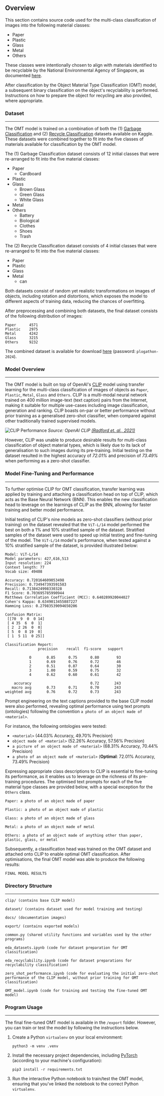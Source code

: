 ## Overview
This section contains source code used for the multi-class classification of images into the following material classes:
- Paper
- Plastic
- Glass
- Metal
- Others

These classes were intentionally chosen to align with materials identified to be recyclable by the National Environmental Agency of Singapore, as documented [here](https://www.nea.gov.sg/docs/default-source/our-services/waste-management/list-of-items-that-are-recyclable-and-not.pdf). 

After classification by the Object Material Type Classification (OMT) model, a subsequent binary classification on the object's recyclability is performed. Instructions on how to prepare the object for recycling are also provided, where appropriate.

### Dataset
---
The OMT model is trained on a combination of both the (1) [Garbage Classification](https://www.kaggle.com/datasets/mostafaabla/garbage-classification) and (2) [Recycle Classification](https://www.kaggle.com/datasets/jinfree/recycle-classification-dataset) datasets available on Kaggle. These datasets were combined together to fit into the five classes of materials available for classification by the OMT model.

The (1) Garbage Classification dataset consists of 12 initial classes that were re-arranged to fit into the five material classes:
- Paper
    - Cardboard
- Plastic
- Glass
    - Brown Glass
    - Green Glass
    - White Glass
- Metal
- Others
    - Battery
    - Biological
    - Clothes
    - Shoes
    - Trash

The (2) Recycle Classification dataset consists of 4 initial classes that were re-arranged to fit into the five material classes:
- Paper
- Plastic
- Glass
- Metal
    - can

Both datasets consist of random yet realistic transformations on images of objects, including rotation and distortions, which exposes the model to different aspects of training data, reducing the chances of overfitting. 

After preprocessing and combining both datasets, the final dataset consists of the following distribution of images:
```
Paper      4571
Plastic    2975
Metal      4242
Glass      3215
Others     9232
```

The combined dataset is available for download [here](https://gla-my.sharepoint.com/:u:/g/personal/2837303a_student_gla_ac_uk/Ed0pU32-uYNKuzjscVhZlPUBdGtgnoB8dJU5axo5vC_xiw?e=SqkfpJ) (password: `plogathon-2024`).

### Model Overview
---
The OMT model is built on top of OpenAI's [CLIP](https://openai.com/research/clip) model using transfer learning for the multi-class classification of images of objects as `Paper`, `Plastic`, `Metal`, `Glass` and `Others`. CLIP is a multi-modal neural network trained on 400 million image-text (text caption) pairs from the Internet, making it suitable for multiple use-cases including image classification, generation and ranking. CLIP boasts on-par or better performance without prior training as a generalised zero-shot classifier, when compared against other traditionally trained supervised models.

![CLIP Performance](docs/clip-performance.png)
*Source: OpenAI CLIP [(Radford et. al., 2021)](https://arxiv.org/pdf/2103.00020.pdf)*

However, CLIP was unable to produce desirable results for multi-class classification of object material types, which is likely due to its lack of generalisation to such images during its pre-training. Initial testing on the dataset resulted in the highest accuracy of *72.01%* and precision of *73.49%* when performing as a zero-shot classifier. 

### Model Fine-Tuning and Performance
---
To further optimise CLIP for OMT classification, transfer learning was applied by training and attaching a classification head on top of CLIP, which acts as the Base Neural Network (BNN). This enables the new classification head to leverage on the learnings of CLIP as the BNN, allowing for faster training and better model performance.

Initial testing of CLIP's nine models as zero-shot classifiers (without prior training) on the dataset revealed that the `ViT-L/14` model performed the best on both a 1% and 10% stratified sample of the dataset. Stratified samples of the dataset were used to speed up initial testing and fine-tuning of the model. The `ViT-L/14` model's performance, when tested against a 10% stratified sample of the dataset, is provided illustrated below:
```
Model: ViT-L/14
Model parameters: 427,616,513
Input resolution: 224
Context length: 77
Vocab size: 49408

Accuracy: 0.720164609053498
Precision: 0.734947393591583
Recall: 0.7138424998330328
F1 Score: 0.703695785990944
Matthews Correlation Coefficient (MCC): 0.640289920044027
Cohen's Kappa: 0.6349013455887227
Hamming Loss: 0.27983539094650206

Confusion Matrix:
 [[70  9  0  0 14]
 [ 4 35  6  0  1]
 [ 2  2 26  0  0]
 [ 5  0  8 19  0]
 [ 1  5 11  0 25]]

Classification Report:
               precision    recall  f1-score   support

           0       0.85      0.75      0.80        93
           1       0.69      0.76      0.72        46
           2       0.51      0.87      0.64        30
           3       1.00      0.59      0.75        32
           4       0.62      0.60      0.61        42

    accuracy                           0.72       243
   macro avg       0.73      0.71      0.70       243
weighted avg       0.76      0.72      0.73       243
```

Prompt engineering on the text captions provided to the base CLIP model were also performed, revealing optimal performance using text prompts (ontologies) following the convention `a photo of an object made of <material>`. 

For instance, the following ontologies were tested:
- `<material>` (44.03% Accuracy, 49.70% Precision)
- `object made of <material>` (52.26% Accuracy, 57.56% Precision)
- `a picture of an object made of <material>` (68.31% Accuracy, 70.44% Precision)
- `a photo of an object made of <material>`  (**Optimal**: 72.01% Accuracy, 73.49% Precision)

Expressing appropriate class descriptions to CLIP is essential to fine-tuning its performance, as it enables us to leverage on the richness of its pre-training procedures. The optimised text prompts for each of the five material type classes are provided below, with a special exception for the `Others` class.
```
Paper: a photo of an object made of paper

Plastic: a photo of an object made of plastic

Glass: a photo of an object made of glass

Metal: a photo of an object made of metal

Others: a photo of an object made of anything other than paper, plastic, glass, or metal
```

Subsequently, a classification head was trained on the OMT dataset and attached onto CLIP to enable optimal OMT classification. After optimisations, the final OMT model was able to produce the following results:
```
FINAL MODEL RESULTS
```

### Directory Structure
---
```
clip/ (contains base CLIP model)

dataset/ (contains dataset used for model training and testing)

docs/ (documentation images)

export/ (contains exported models)

common.py (shared utility functions and variables used by the other programs)

eda_datasets.ipynb (code for dataset preparation for OMT classification)

eda_recyclability.ipynb (code for dataset preparations for recyclability classification)

zero_shot_performance.ipynb (code for evaluating the initial zero-shot performance of the CLIP model, without prior training for OMT classification)

OMT_model.ipynb (code for training and testing the fine-tuned OMT model)
```

### Program Usage
---
The final fine-tuned OMT model is available in the `/export` folder. However, you can train or test the model by following the instructions below.

1. Create a Python `virtualenv` on your local environment:
    ```
    python3 -m venv .venv
    ```
2. Install the necessary project dependencies, including [PyTorch](https://pytorch.org/) (according to your machine's configuration):
    ```
    pip3 install -r requirements.txt
    ```
3. Run the interactive Python notebook to train/test the OMT model, ensuring that you've linked the notebook to the correct Python `virtualenv`.